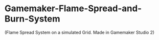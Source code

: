 # Gamemaker-Flame-Spread-and-Burn-System
(Flame Spread System on a simulated Grid. Made in Gamemaker Studio 2)
